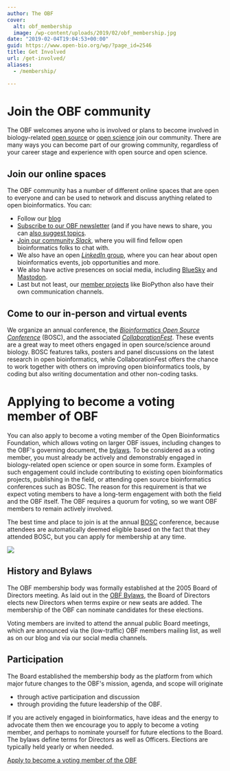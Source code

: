 ```yaml
---
author: The OBF
cover:
  alt: obf_membership
  image: /wp-content/uploads/2019/02/obf_membership.jpg
date: "2019-02-04T19:04:53+00:00"
guid: https://www.open-bio.org/wp/?page_id=2546
title: Get Involved
url: /get-involved/
aliases:
  - /membership/

---
```

# Join the OBF community

The OBF welcomes anyone who is involved or plans to become involved in
biology-related [open source](https://opensource.org/osd) or [open science](https://plos.org/open-science/)
join our community.
There are many ways you can become part of our growing community, regardless of your career stage and experience with open source and open science.

## Join our online spaces

The OBF community has a number of different online spaces that are open to everyone and can be used to network and discuss anything related to open bioinformatics. You can:

* Follow our [blog](https://www.open-bio.org/posts/)
* [Subscribe to our OBF newsletter](https://mailman.open-bio.org/mailman/listinfo/open-bio-l/) (and if you have news to share, you can [also suggest topics](https://github.com/OBF/newsletter/issues).
* [Join our community _Slack_](https://join.slack.com/t/open-bio/shared_invite/zt-1pnswao9y-8igcckVxBXhQHCMweHt_NA), where you will find fellow open bioinformatics folks to chat with.
* We also have an open [_LinkedIn_ group](https://www.linkedin.com/groups/9539620/), where you can hear about open bioinformatics events, job opportunities and more.
* We also have active presences on social media, including [BlueSky](https://bsky.app/profile/openbio.bsky.social) and [Mastodon](https://genomic.social/@openbio).
* Last but not least, our [member projects](/projects) like BioPython also have their own communication channels.

## Come to our in-person and virtual events

We organize an annual conference, the [_Bioinformatics Open Source Conference_](/events/bosc) (BOSC), and the associated [_CollaborationFest_](/events/bosc/collaborationfest/).
These events are a great way to meet others engaged in open source/science around biology.
BOSC features talks, posters and panel discussions on the latest research in open bioinformatics, while 
CollaborationFest offers the chance to work together with others on improving open bioinformatics tools, by coding but also writing documentation and other non-coding tasks.

# Applying to become a voting member of OBF

You can also apply to become a voting member of the Open Bioinformatics Foundation, which allows voting on larger OBF issues, including changes to the OBF's governing document, the [bylaws](https://github.com/OBF/obf-docs/blob/master/OBF%20Bylaws.pdf). 
To be considered as a voting member, you must already be actively and demonstrably engaged in biology-related open science or open source in some form.
Examples of such engagement could include contributing to existing open bioinformatics projects, publishing in the field, or attending open source bioinformatics conferences such as BOSC.
The reason for this requirement is that we expect voting members to have a long-term engagement with both the field and the OBF itself.
The OBF requires a quorum for voting, so we want OBF members to remain actively involved.

The best time and place to join is at the annual [BOSC](/events/bosc/) conference, because attendees are automatically deemed eligible based on the fact that they attended BOSC, but you can apply for membership at any time. 

![](/wp-content/uploads/2019/02/obf_membership.jpg)

## History and Bylaws

The OBF membership body was formally established at the 2005 Board of Directors meeting. As laid out in the [OBF Bylaws](https://github.com/OBF/obf-docs/blob/master/OBF%20Bylaws.md), the Board of Directors elects new Directors when terms expire or new seats are added. The membership of the OBF can nominate candidates for these elections. 

Voting members are invited to attend the annual public Board meetings, which are announced via the (low-traffic) OBF members mailing list, as well as on our blog and via our social media channels.

## Participation

The Board established the membership body as the platform from which major future changes to the OBF's mission, agenda, and scope will originate

- through active participation and discussion
- through providing the future leadership of the OBF.

If you are actively engaged in bioinformatics, have ideas and the energy to advocate them then we encourage you to apply to become a voting member, and perhaps to nominate yourself for future elections to the Board. The bylaws define terms for Directors as well as Officers. Elections are typically held yearly or when needed.

[Apply to become a voting member of the OBF](https://docs.google.com/forms/d/e/1FAIpQLSflxafcgc7BOLEgppy3h_yMWCIkV_9lJB3Z0a0Y2cJ63sRK-Q/viewform)
